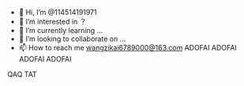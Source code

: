 - 👋 Hi, I’m @114514191971
- 👀 I’m interested in ？
- 🌱 I’m currently learning ...
- 💞️ I’m looking to collaborate on ...
- 📫 How to reach me wangzikai6789000@163.com
ADOFAI     ADOFAI        ADOFAI        ADOFAI











QAQ TAT
<!---
114514191971/114514191971 is a ✨ special ✨ repository because its `README.md` (this file) appears on your GitHub profile.
You can click the Preview link to take a look at your changes.
--->
